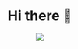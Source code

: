 
<div  align="center">
  <h1>Hi there 👋</h1>
 </div>

<div id="header" align="center">
  <img src="https://media.giphy.com/media/U6dgE1dOWpyehzSqZe/giphy.gif"/>
 </div>
